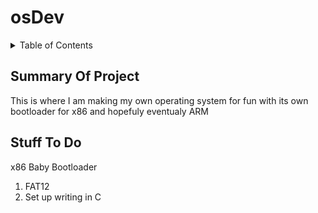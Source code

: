 # osDev
<details>
  <summary>Table of Contents</summary>
  <ol>
    <li> <a href="##Summary Of Project">Summary of Project</a> </li>
    <li> <a href="##Stuff To Do">Stuff To Do Test</a> </li>
  </ol>
</details>

## Summary Of Project
This is where I am making my own operating system for fun with its own bootloader for x86 and hopefuly eventualy ARM


## Stuff To Do
<summary>x86 Baby Bootloader</summary>
<ol>
  <li>FAT12</li>
  <li>Set up writing in C</li>
</ol>
